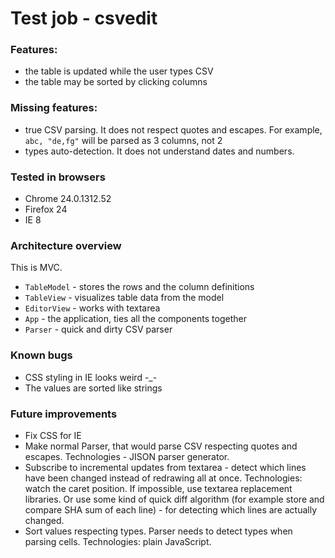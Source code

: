 Test job - csvedit
==================

### Features:

 * the table is updated while the user types CSV
 * the table may be sorted by clicking columns

### Missing features:

 * true CSV parsing. It does not respect quotes and escapes. For example, `abc, "de,fg"` will be parsed as 3 columns, not 2
 * types auto-detection. It does not understand dates and numbers.

### Tested in browsers

 * Chrome 24.0.1312.52
 * Firefox 24
 * IE 8


### Architecture overview

This is MVC.

 * `TableModel` - stores the rows and the column definitions
 * `TableView` - visualizes table data from the model
 * `EditorView` - works with textarea
 * `App` - the application, ties all the components together
 * `Parser` - quick and dirty CSV parser

### Known bugs

 * CSS styling in IE looks weird -_-
 * The values are sorted like strings

### Future improvements

 * Fix CSS for IE
 * Make normal Parser, that would parse CSV respecting quotes and escapes. Technologies - JISON parser generator.
 * Subscribe to incremental updates from textarea - detect which lines have been changed instead of redrawing all at once. Technologies: watch the caret position. If impossible, use textarea replacement libraries. Or use some kind of quick diff algorithm (for example store and compare SHA sum of each line) - for detecting which lines are actually changed.
 * Sort values respecting types. Parser needs to detect types when parsing cells. Technologies: plain JavaScript.

